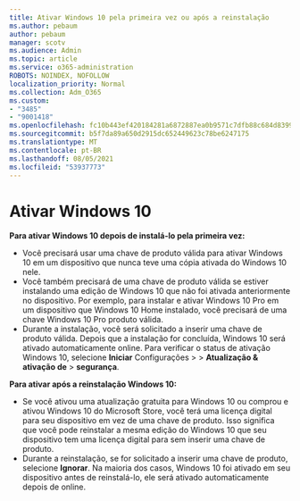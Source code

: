 ```yaml
---
title: Ativar Windows 10 pela primeira vez ou após a reinstalação
ms.author: pebaum
author: pebaum
manager: scotv
ms.audience: Admin
ms.topic: article
ms.service: o365-administration
ROBOTS: NOINDEX, NOFOLLOW
localization_priority: Normal
ms.collection: Adm_O365
ms.custom:
- "3485"
- "9001418"
ms.openlocfilehash: fc10b443ef420184281a6872887ea0b9571c7dfb88c684d8399ca0c85e9f4ab3
ms.sourcegitcommit: b5f7da89a650d2915dc652449623c78be6247175
ms.translationtype: MT
ms.contentlocale: pt-BR
ms.lasthandoff: 08/05/2021
ms.locfileid: "53937773"
---
```

# <a name="activate-windows-10"></a>Ativar Windows 10

**Para ativar Windows 10 depois de instalá-lo pela primeira vez:**

- Você precisará usar uma chave de produto válida para ativar Windows 10 em um dispositivo que nunca teve uma cópia ativada do Windows 10 nele.
- Você também precisará de uma chave de produto válida se estiver instalando uma edição de Windows 10 que não foi ativada anteriormente no dispositivo. Por exemplo, para instalar e ativar Windows 10 Pro em um dispositivo que Windows 10 Home instalado, você precisará de uma chave Windows 10 Pro produto válida.
- Durante a instalação, você será solicitado a inserir uma chave de produto válida. Depois que a instalação for concluída, Windows 10 será ativado automaticamente online. Para verificar o status de ativação Windows 10, selecione **Iniciar** Configurações >    >  **Atualização & ativação de**  >  **segurança**.

**Para ativar após a reinstalação Windows 10:**

- Se você ativou uma atualização gratuita para Windows 10 ou comprou e ativou Windows 10 do Microsoft Store, você terá uma licença digital para seu dispositivo em vez de uma chave de produto. Isso significa que você pode reinstalar a mesma edição do Windows 10 que seu dispositivo tem uma licença digital para sem inserir uma chave de produto.
- Durante a reinstalação, se for solicitado a inserir uma chave de produto, selecione **Ignorar**. Na maioria dos casos, Windows 10 foi ativado em seu dispositivo antes de reinstalá-lo, ele será ativado automaticamente depois de online.
